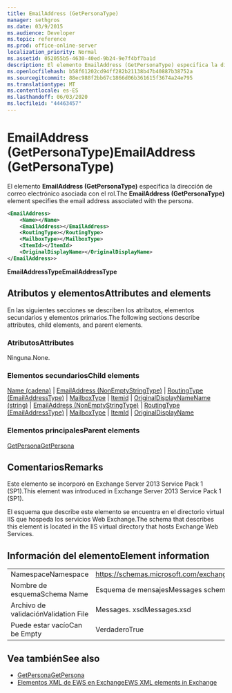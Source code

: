 ```yaml
---
title: EmailAddress (GetPersonaType)
manager: sethgros
ms.date: 03/9/2015
ms.audience: Developer
ms.topic: reference
ms.prod: office-online-server
localization_priority: Normal
ms.assetid: 052055b5-4630-40ed-9b24-9e7f4bf7ba1d
description: El elemento EmailAddress (GetPersonaType) especifica la dirección de correo electrónico asociada con el rol.
ms.openlocfilehash: b58f61202cd94ff282b21138b47b40887b38752a
ms.sourcegitcommit: 88ec988f2bb67c1866d06b361615f3674a24e795
ms.translationtype: MT
ms.contentlocale: es-ES
ms.lasthandoff: 06/03/2020
ms.locfileid: "44463457"
---
```

# <a name="emailaddress-getpersonatype"></a><span data-ttu-id="f2f2e-103">EmailAddress (GetPersonaType)</span><span class="sxs-lookup"><span data-stu-id="f2f2e-103">EmailAddress (GetPersonaType)</span></span>

<span data-ttu-id="f2f2e-104">El elemento **EmailAddress (GetPersonaType)** especifica la dirección de correo electrónico asociada con el rol.</span><span class="sxs-lookup"><span data-stu-id="f2f2e-104">The **EmailAddress (GetPersonaType)** element specifies the email address associated with the persona.</span></span> 
  
```XML
<EmailAddress>
    <Name></Name>
    <EmailAddress></EmailAddress>
    <RoutingType></RoutingType>
    <MailboxType></MailboxType>
    <ItemId></ItemId>
    <OriginalDisplayName></OriginalDisplayName>
</EmailAddress>>
```

 <span data-ttu-id="f2f2e-105">**EmailAddressType**</span><span class="sxs-lookup"><span data-stu-id="f2f2e-105">**EmailAddressType**</span></span>
## <a name="attributes-and-elements"></a><span data-ttu-id="f2f2e-106">Atributos y elementos</span><span class="sxs-lookup"><span data-stu-id="f2f2e-106">Attributes and elements</span></span>

<span data-ttu-id="f2f2e-107">En las siguientes secciones se describen los atributos, elementos secundarios y elementos primarios.</span><span class="sxs-lookup"><span data-stu-id="f2f2e-107">The following sections describe attributes, child elements, and parent elements.</span></span>
  
### <a name="attributes"></a><span data-ttu-id="f2f2e-108">Atributos</span><span class="sxs-lookup"><span data-stu-id="f2f2e-108">Attributes</span></span>

<span data-ttu-id="f2f2e-109">Ninguna.</span><span class="sxs-lookup"><span data-stu-id="f2f2e-109">None.</span></span>
  
### <a name="child-elements"></a><span data-ttu-id="f2f2e-110">Elementos secundarios</span><span class="sxs-lookup"><span data-stu-id="f2f2e-110">Child elements</span></span>

<span data-ttu-id="f2f2e-111">[Name (cadena)](name-string.md)  |  [EmailAddress (NonEmptyStringType)](emailaddress-nonemptystringtype.md)  |  [RoutingType (EmailAddressType)](routingtype-emailaddresstype.md)  |  [MailboxType](mailboxtype.md)  |  [Itemid](itemid.md)  |  [OriginalDisplayName](originaldisplayname.md)</span><span class="sxs-lookup"><span data-stu-id="f2f2e-111">[Name (string)](name-string.md) | [EmailAddress (NonEmptyStringType)](emailaddress-nonemptystringtype.md) | [RoutingType (EmailAddressType)](routingtype-emailaddresstype.md) | [MailboxType](mailboxtype.md) | [ItemId](itemid.md) | [OriginalDisplayName](originaldisplayname.md)</span></span>
  
### <a name="parent-elements"></a><span data-ttu-id="f2f2e-112">Elementos principales</span><span class="sxs-lookup"><span data-stu-id="f2f2e-112">Parent elements</span></span>

[<span data-ttu-id="f2f2e-113">GetPersona</span><span class="sxs-lookup"><span data-stu-id="f2f2e-113">GetPersona</span></span>](getpersona.md)
  
## <a name="remarks"></a><span data-ttu-id="f2f2e-114">Comentarios</span><span class="sxs-lookup"><span data-stu-id="f2f2e-114">Remarks</span></span>

<span data-ttu-id="f2f2e-115">Este elemento se incorporó en Exchange Server 2013 Service Pack 1 (SP1).</span><span class="sxs-lookup"><span data-stu-id="f2f2e-115">This element was introduced in Exchange Server 2013 Service Pack 1 (SP1).</span></span>
  
<span data-ttu-id="f2f2e-116">El esquema que describe este elemento se encuentra en el directorio virtual IIS que hospeda los servicios Web Exchange.</span><span class="sxs-lookup"><span data-stu-id="f2f2e-116">The schema that describes this element is located in the IIS virtual directory that hosts Exchange Web Services.</span></span>
  
## <a name="element-information"></a><span data-ttu-id="f2f2e-117">Información del elemento</span><span class="sxs-lookup"><span data-stu-id="f2f2e-117">Element information</span></span>

|||
|:-----|:-----|
|<span data-ttu-id="f2f2e-118">Namespace</span><span class="sxs-lookup"><span data-stu-id="f2f2e-118">Namespace</span></span>  <br/> |https://schemas.microsoft.com/exchange/services/2006/messages  <br/> |
|<span data-ttu-id="f2f2e-119">Nombre de esquema</span><span class="sxs-lookup"><span data-stu-id="f2f2e-119">Schema Name</span></span>  <br/> |<span data-ttu-id="f2f2e-120">Esquema de mensajes</span><span class="sxs-lookup"><span data-stu-id="f2f2e-120">Messages schema</span></span>  <br/> |
|<span data-ttu-id="f2f2e-121">Archivo de validación</span><span class="sxs-lookup"><span data-stu-id="f2f2e-121">Validation File</span></span>  <br/> |<span data-ttu-id="f2f2e-122">Messages. xsd</span><span class="sxs-lookup"><span data-stu-id="f2f2e-122">Messages.xsd</span></span>  <br/> |
|<span data-ttu-id="f2f2e-123">Puede estar vacío</span><span class="sxs-lookup"><span data-stu-id="f2f2e-123">Can be Empty</span></span>  <br/> |<span data-ttu-id="f2f2e-124">Verdadero</span><span class="sxs-lookup"><span data-stu-id="f2f2e-124">True</span></span>  <br/> |
   
## <a name="see-also"></a><span data-ttu-id="f2f2e-125">Vea también</span><span class="sxs-lookup"><span data-stu-id="f2f2e-125">See also</span></span>

- [<span data-ttu-id="f2f2e-126">GetPersona</span><span class="sxs-lookup"><span data-stu-id="f2f2e-126">GetPersona</span></span>](getpersona.md)
- [<span data-ttu-id="f2f2e-127">Elementos XML de EWS en Exchange</span><span class="sxs-lookup"><span data-stu-id="f2f2e-127">EWS XML elements in Exchange</span></span>](ews-xml-elements-in-exchange.md)

